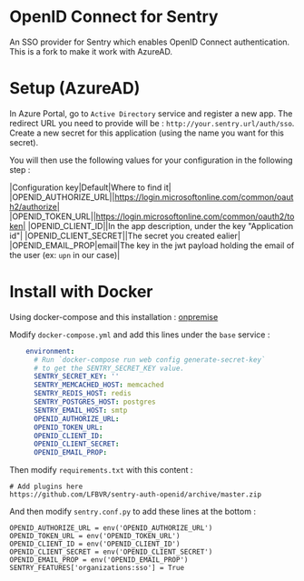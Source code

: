 # OpenID Connect for Sentry

An SSO provider for Sentry which enables OpenID Connect authentication.
This is a fork to make it work with AzureAD.


# Setup (AzureAD)

In Azure Portal, go to `Active Directory` service and register a new app.
The redirect URL you need to provide will be : `http://your.sentry.url/auth/sso`.
Create a new secret for this application (using the name you want for this secret).

You will then use the following values for your configuration in the following step :

|Configuration key|Default|Where to find it|
|OPENID_AUTHORIZE_URL||https://login.microsoftonline.com/common/oauth2/authorize|
|OPENID_TOKEN_URL||https://login.microsoftonline.com/common/oauth2/token|
|OPENID_CLIENT_ID||In the app description, under the key "Application id"|
|OPENID_CLIENT_SECRET||The secret you created ealier|
|OPENID_EMAIL_PROP|email|The key in the jwt payload holding the email of the user (ex: `upn` in our case)|


# Install with Docker

Using docker-compose and this installation : [onpremise](https://github.com/getsentry/onpremise)

Modify `docker-compose.yml` and add this lines under the `base` service :

```yml
    environment:
      # Run `docker-compose run web config generate-secret-key`
      # to get the SENTRY_SECRET_KEY value.
      SENTRY_SECRET_KEY: ''
      SENTRY_MEMCACHED_HOST: memcached
      SENTRY_REDIS_HOST: redis
      SENTRY_POSTGRES_HOST: postgres
      SENTRY_EMAIL_HOST: smtp
      OPENID_AUTHORIZE_URL:
      OPENID_TOKEN_URL: 
      OPENID_CLIENT_ID: 
      OPENID_CLIENT_SECRET: 
      OPENID_EMAIL_PROP: 
```

Then modify `requirements.txt` with this content :
```
# Add plugins here
https://github.com/LFBVR/sentry-auth-openid/archive/master.zip
```

And then modify `sentry.conf.py` to add these lines at the bottom :

```
OPENID_AUTHORIZE_URL = env('OPENID_AUTHORIZE_URL')
OPENID_TOKEN_URL = env('OPENID_TOKEN_URL')
OPENID_CLIENT_ID = env('OPENID_CLIENT_ID')
OPENID_CLIENT_SECRET = env('OPENID_CLIENT_SECRET')
OPENID_EMAIL_PROP = env('OPENID_EMAIL_PROP')
SENTRY_FEATURES['organizations:sso'] = True
```
